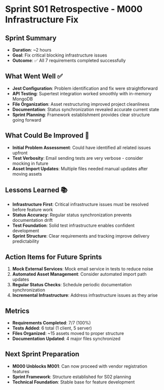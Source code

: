 # Sprint S01 Retrospective - M000 Infrastructure Fix

## Sprint Summary
- **Duration**: ~2 hours
- **Goal**: Fix critical blocking infrastructure issues
- **Outcome**: ✅ All 7 requirements completed successfully

## What Went Well ✅
- **Jest Configuration**: Problem identification and fix were straightforward
- **API Testing**: Supertest integration worked smoothly with in-memory MongoDB
- **File Organization**: Asset restructuring improved project cleanliness
- **Documentation**: Status synchronization revealed accurate current state
- **Sprint Planning**: Framework establishment provides clear structure going forward

## What Could Be Improved 🔄
- **Initial Problem Assessment**: Could have identified all related issues upfront
- **Test Verbosity**: Email sending tests are very verbose - consider mocking in future
- **Asset Import Updates**: Multiple files needed manual updates after moving assets

## Lessons Learned 📚
- **Infrastructure First**: Critical infrastructure issues must be resolved before feature work
- **Status Accuracy**: Regular status synchronization prevents documentation drift
- **Test Foundation**: Solid test infrastructure enables confident development
- **Sprint Structure**: Clear requirements and tracking improve delivery predictability

## Action Items for Future Sprints
1. **Mock External Services**: Mock email service in tests to reduce noise
2. **Automated Asset Management**: Consider automated import path updates
3. **Regular Status Checks**: Schedule periodic documentation synchronization
4. **Incremental Infrastructure**: Address infrastructure issues as they arise

## Metrics
- **Requirements Completed**: 7/7 (100%)
- **Tests Added**: 6 total (1 client, 5 server)
- **Files Organized**: ~15 assets moved to proper structure
- **Documentation Updated**: 4 major files synchronized

## Next Sprint Preparation
- **M000 Unblocks M001**: Can now proceed with vendor registration features
- **Sprint Framework**: Structure established for S02 planning
- **Technical Foundation**: Stable base for feature development